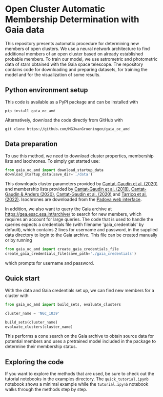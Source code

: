 # Open Cluster Automatic Membership Determination with Gaia data
This repository presents automatic procedure for determining new members of open clusters. We use a neural network architecture to find additional members of an open cluster based on already established probable members. To train our model, we use astrometric and photometric data of stars obtained with the Gaia space telescope. The repository contains code for downloading and preparing datasets, for training the model and for the visualization of some results. 

## Python environment setup

This code is available as a PyPI package and can be installed with

`pip install gaia_oc_amd`

Alternatively, download the code directly from GitHub with

`git clone https://github.com/MGJvanGroeningen/gaia_oc_amd`

## Data preparation

To use this method, we need to download cluster properties, membership lists and isochrones. To simply get started use:

```python
from gaia_oc_amd import download_startup_data
download_startup_data(save_dir='./data')
```

This downloads cluster parameters provided by [Cantat-Gaudin et al. (2020)](https://ui.adsabs.harvard.edu/abs/2020A%26A...640A...1C/abstract) and membership lists provided by [Cantat-Gaudin et al. (2018)](https://ui.adsabs.harvard.edu/abs/2018A%26A...618A..93C/abstract), [Cantat-Gaudin & Anders (2020)](https://ui.adsabs.harvard.edu/abs/2020A%26A...633A..99C/abstract), [Cantat-Gaudin et al. (2020)](https://ui.adsabs.harvard.edu/abs/2020A%26A...640A...1C/abstract) and [Tarricq et al. (2022)](https://ui.adsabs.harvard.edu/abs/2022A%26A...659A..59T/abstract). Isochrones are downloaded from the [Padova web interface](http://stev.oapd.inaf.it/cgi-bin/cmd).

In addition, we also want to query the Gaia archive at https://gea.esac.esa.int/archive/ to search for new members, which requires an account for large queries. The code that is used to handle the queries expects a credentials file (with filename 'gaia_credentials' by default), which contains 2 lines for username and password, in the supplied data directory to login to the Gaia archive. This file can be created manually or by running

```python
from gaia_oc_amd import create_gaia_credentials_file
create_gaia_credentials_file(save_path='./gaia_credentials')
```

which prompts for username and password.

## Quick start

With the data and Gaia credentials set up, we can find new members for a cluster with

```python
from gaia_oc_amd import build_sets, evaluate_clusters

cluster_name = 'NGC_1039'

build_sets(cluster_name)
evaluate_clusters(cluster_name)
```

This performs a cone search on the Gaia archive to obtain source data for potential members and uses a pretrained model included in the package to determine their membership status.

## Exploring the code

If you want to explore the methods that are used, be sure to check out the tutorial notebooks in the examples directory. The `quick_tutorial.ipynb` notebook shows a minimal example while the `tutorial.ipynb` notebook walks through the methods step by step.

